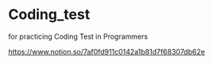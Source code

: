 # Coding_test
for practicing Coding Test in Programmers

https://www.notion.so/7af0fd911c0142a1b81d7f68307db62e
